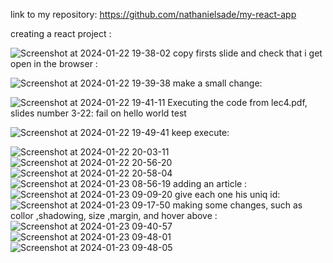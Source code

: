link to my repository: https://github.com/nathanielsade/my-react-app

creating a react project :

![Screenshot at 2024-01-22 19-38-02](https://github.com/nathanielsade/my-react-app/assets/155368597/cdc67587-d3ab-42ca-807e-a91706f32b51)
copy firsts slide and check that i get open in the browser :

![Screenshot at 2024-01-22 19-39-38](https://github.com/nathanielsade/my-react-app/assets/155368597/2c1cca20-9db1-4e29-9e17-69eeb4e135d8)
make a small change:

![Screenshot at 2024-01-22 19-41-11](https://github.com/nathanielsade/my-react-app/assets/155368597/754d7ecd-d04d-4ddf-bd32-e35a0cea6d9f)
Executing the code from lec4.pdf, slides number 3-22:
fail on hello world test

![Screenshot at 2024-01-22 19-49-41](https://github.com/nathanielsade/my-react-app/assets/155368597/820a4c0c-7d71-4aae-b05c-5fc4c7336b9c)
keep execute:

![Screenshot at 2024-01-22 20-03-11](https://github.com/nathanielsade/my-react-app/assets/155368597/c02eabb8-0e99-4b05-80a9-078398c0bf66)
![Screenshot at 2024-01-22 20-56-20](https://github.com/nathanielsade/my-react-app/assets/155368597/5dc3b5a1-d069-49f4-adca-957e4e57e3f8)
![Screenshot at 2024-01-22 20-58-04](https://github.com/nathanielsade/my-react-app/assets/155368597/6f88e821-36e5-4766-9a5a-49455cdcc8c8)
![Screenshot at 2024-01-23 08-56-19](https://github.com/nathanielsade/my-react-app/assets/155368597/de2d3e62-323a-4836-82a6-69e7ab937cf4)
adding an article :
![Screenshot at 2024-01-23 09-09-20](https://github.com/nathanielsade/my-react-app/assets/155368597/9fdd76a8-77aa-4c55-97e1-7690c427aa26)
give each one his uniq id:
![Screenshot at 2024-01-23 09-17-50](https://github.com/nathanielsade/my-react-app/assets/155368597/4fc2fb72-4301-4f92-bbd8-13ef5bb260fe)
making some changes, such as collor ,shadowing, size ,margin, and hover above :
![Screenshot at 2024-01-23 09-40-57](https://github.com/nathanielsade/my-react-app/assets/155368597/5de49c77-4c61-4752-a638-a037190639db)
![Screenshot at 2024-01-23 09-48-01](https://github.com/nathanielsade/my-react-app/assets/155368597/a27a1905-9369-4d5d-858f-1b77b3699a06)
![Screenshot at 2024-01-23 09-48-05](https://github.com/nathanielsade/my-react-app/assets/155368597/73e019a3-9cea-4b1b-b780-57e772061745)


